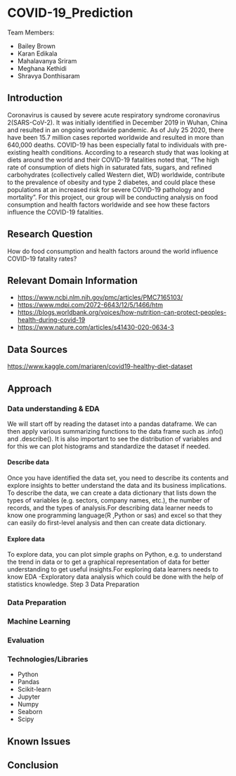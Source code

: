 # **COVID-19_Prediction**
Team Members: 
- Bailey Brown
- Karan Edikala
- Mahalavanya Sriram
- Meghana Kethidi
- Shravya Donthisaram

## Introduction

Coronavirus is caused by severe acute respiratory syndrome coronavirus 2(SARS-CoV-2).  It was initially identified in December 2019 in Wuhan, China and resulted in an ongoing worldwide pandemic.  As of July 25 2020, there have been 15.7 million cases reported worldwide and resulted in more than 640,000 deaths. COVID-19 has been especially fatal to individuals with pre-existing health conditions. According to a research study that was looking at diets around the world and their COVID-19 fatalities noted that, “The high rate of consumption of diets high in saturated fats, sugars, and refined carbohydrates (collectively called Western diet, WD) worldwide, contribute to the prevalence of obesity and type 2 diabetes, and could place these populations at an increased risk for severe COVID-19 pathology and mortality”. For this project, our group will be conducting analysis on food consumption and health factors worldwide and see how these factors influence the COVID-19 fatalities. 

## Research Question
How do food consumption and health factors around the world influence COVID-19 fatality rates?

## Relevant Domain Information
- https://www.ncbi.nlm.nih.gov/pmc/articles/PMC7165103/
- https://www.mdpi.com/2072-6643/12/5/1466/htm
- https://blogs.worldbank.org/voices/how-nutrition-can-protect-peoples-health-during-covid-19
- https://www.nature.com/articles/s41430-020-0634-3

## Data Sources
https://www.kaggle.com/mariaren/covid19-healthy-diet-dataset

## Approach
  
### Data understanding & EDA
We will start off by reading the dataset into a pandas dataframe. We can then apply various summarizing functions to the data frame such as .info() and .describe(). It is also important to see the distribution of variables and for this we can plot histograms and standardize the dataset if needed. 
#### Describe data 
Once you have identified the data set, you need to describe its contents and explore insights to better understand the data and its business implications. To describe the data, we can create a data dictionary that lists down the types of variables (e.g. sectors, company names, etc.), the number of records, and the types of analysis.For describing data learner needs to know one programming language(R ,Python or sas) and excel so that they can easily do first-level analysis and then can create data dictionary.
#### Explore data
To explore data, you can plot simple graphs on Python, e.g. to understand the trend in data or to get a graphical representation of data for better understanding to get useful insights.For exploring data learners needs to know EDA -Exploratory data analysis which could be done with the help of statistics knowledge.
Step 3 Data Preparation
  
### Data Preparation 
  
### Machine Learning   

### Evaluation 

### Technologies/Libraries
- Python 
- Pandas 
- Scikit-learn
- Jupyter
- Numpy
- Seaborn
- Scipy 

## Known Issues

## Conclusion 
